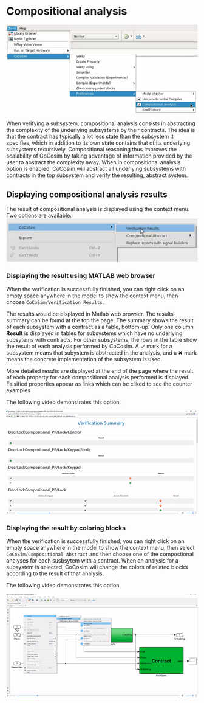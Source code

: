 # Compositional analysis

![compositional analysis](https://github.com/coco-team/cocoSim2/blob/master/doc/images/compositionalAnalysis.png)

When verifying a subsystem, compositional analysis consists in abstracting the complexity of the underlying 
subsystems by their contracts. The idea is that the contract has typically a lot less state than the subsystem it specifies, which in 
addition to its own state contains that of its underlying subsystems recursively. Compositional reasoning thus improves the scalability 
of CoCosim by taking advantage of information provided by the user to abstract the complexity away. When in compositional analysis option 
is enabled, CoCosim will abstract all underlying subsystems with contracts in the top subsystem and verify the resulting, abstract system.


## Displaying compositional analysis results

The result of compositional analysis is displayed using the context menu. Two options are available:
![context menu](https://github.com/coco-team/cocoSim2/blob/master/doc/images/contextMenuVerificationResults.png)


### Displaying the result using MATLAB web browser

When the verification is successfully finished, you can right click on an empty space anywhere in the model to show the context menu, then choose ```CoCoSim/Verification Results```.

The results would be displayed in Matlab web browser. The results summary can be found at the top the page. The summary shows the result of each subsystem with a contract as a table, bottom-up. Only one column **Result** is displayed in tables for subsystems which have no underlying subsytems with contracts. For other subsystems, the rows in the table show the result of each analysis performed by CoCosim. A ✓ mark for a subsystem means that subystem is abstracted in the analysis, and a ✖ mark means the concrete implementation of the subsystem is used. 

More detailed results are displayed at the end of the page where the result of each property for each compositional analysis performed is displayed. Falsified properties appear as links which can be cliked to see the counter examples

The following video demonstrates this option. 

[![htmlVerificationResults](https://github.com/coco-team/cocoSim2/blob/master/doc/videos/htmlVerificationResults.png)](https://coco-team.github.io/cocosim/videos/htmlVerificationResults.mp4)

### Displaying the result by coloring blocks

When the verification is successfully finished, you can right click on an empty space anywhere in the model to show the context menu, then select ```CoCoSim/Compositional Abstract``` and then choose one of the compostional analyses for each susbsytem with a contract. When an analysis for a subsystem is selected, CoCosim will change the colors of related blocks according to the result of that analysis. 

The following video demonstrates this option 

[![compositionalAbstract](https://github.com/coco-team/cocoSim2/blob/master/doc/videos/compositionalAbstract.png)](https://coco-team.github.io/cocosim/videos/compositionalAbstract.mp4)
